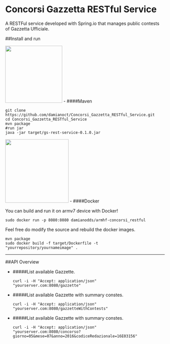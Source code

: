 # Concorsi Gazzetta RESTful Service

A RESTFul service developed with Spring.io that manages public contests of Gazzetta Ufficiale.

##Install and run

<img src="https://maven.apache.org/images/maven-logo-black-on-white.png" width="180">
- ####Maven

 ```
 git clone https://github.com/damianoct/Concorsi_Gazzetta_RESTful_Service.git
 cd Concorsi_Gazzetta_RESTful_Service
 mvn package
 #run jar
 java -jar target/gs-rest-service-0.1.0.jar
 ```

<img src="http://2.bp.blogspot.com/-7mObhiF1oQU/Vesm1knXbkI/AAAAAAAADzo/ka_mfLsOBDw/s1600/docker.png" width="200">
- ####Docker 

 You can build and run it on armv7 device with Docker!
 
 ```
 sudo docker run -p 8080:8080 damianodds/armhf-concorsi_restful
 ```

 Feel free do modify the source and rebuild the docker images. 
 
 ```
 mvn package
 sudo docker build -f target/Dockerfile -t "yourrepository/yournameimage" .
 ````
---

##API Overview

- #####List available Gazzette.
 
  `curl -i -H "Accept: application/json" "yourserver.com:8080/gazzette"`
  
- #####List available Gazzette with summary constes.

  `curl -i -H "Accept: application/json" "yourserver.com:8080/gazzetteWithContests"`

- #####List available Gazzette with summary constes.

  `curl -i -H "Accept: application/json" "yourserver.com:8080/concorso?giorno=05&mese=07&anno=2016&codiceRedazionale=16E03156" `


